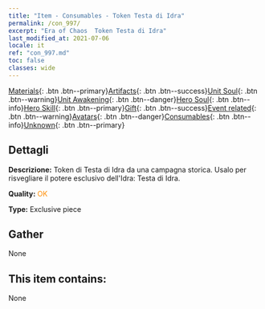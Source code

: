 ```yaml
---
title: "Item - Consumables - Token Testa di Idra"
permalink: /con_997/
excerpt: "Era of Chaos  Token Testa di Idra"
last_modified_at: 2021-07-06
locale: it
ref: "con_997.md"
toc: false
classes: wide
---
```

 [Materials](/ItemsIT/){: .btn .btn--primary}[Artifacts](/ItemsIT/Artifacts/){: .btn .btn--success}[Unit Soul](/ItemsIT/UnitSoul/){: .btn .btn--warning}[Unit Awakening](/ItemsIT/UnitAwakening/){: .btn .btn--danger}[Hero Soul](/ItemsIT/HeroSoul/){: .btn .btn--info}[Hero Skill](/ItemsIT/HeroSkill/){: .btn .btn--primary}[Gift](/ItemsIT/Gift/){: .btn .btn--success}[Event related](/ItemsIT/Events/){: .btn .btn--warning}[Avatars](/ItemsIT/Avatars/){: .btn .btn--danger}[Consumables](/ItemsIT/Consumables/){: .btn .btn--info}[Unknown](/ItemsIT/Unknown/){: .btn .btn--primary}

## Dettagli
 **Descrizione:** Token di Testa di Idra da una campagna storica. Usalo per risvegliare il potere esclusivo dell'Idra: Testa di Idra.

 **Quality:** <span style="color: #FF8C00">OK</span>

 **Type:** Exclusive piece

## Gather

  None

## This item contains:

  None

